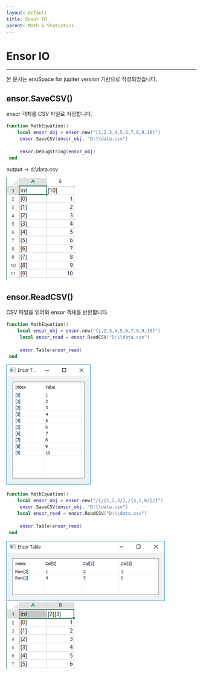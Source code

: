 ```yaml
---
layout: default
title: Ensor IO
parent: Math & Statistics
---
```


# Ensor IO

---

본 문서는 enuSpace for jupiter version 기반으로 작성되었습니다.

## ensor.SaveCSV\(\)

ensor 객체를 CSV 파일로 저장합니다.

```lua
function MathEquation()
    local ensor_obj = ensor.new("{1,2,3,4,5,6,7,8,9,10}")
     ensor.SaveCSV(ensor_obj, "D:\\data.csv")

     ensor.DebugString(ensor_obj)
 end
```

output -&gt; d:\data.csv

![](./assets/statistics/savecsv.png)

## ensor.ReadCSV\(\)

CSV 파일을 읽어와 ensor 객체를 반환합니다.

```lua
function MathEquation()
    local ensor_obj = ensor.new("{1,2,3,4,5,6,7,8,9,10}")
     local ensor_read = ensor.ReadCSV("D:\\data.csv")

     ensor.Table(ensor_read)
 end
```

![](./assets/statistics/readcsv.png)

```lua
function MathEquation()
    local ensor_obj = ensor.new("/{/{1,2,3/},/{4,5,6/}/}")
     ensor.SaveCSV(ensor_obj, "D:\\data.csv")
    local ensor_read = ensor.ReadCSV("D:\\data.csv")

     ensor.Table(ensor_read)
 end
```

![](./assets/statistics/readcsv2.png)![](./assets/statistics/readcsv3.png)

